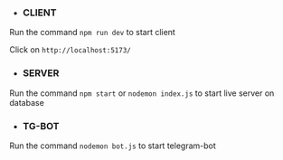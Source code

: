 
- <h3> CLIENT

 Run the command `npm run dev` to start client

 Click on `http://localhost:5173/`

- <h3>SERVER

 Run the command `npm start` or `nodemon index.js` to start live server on database

 - <h3>TG-BOT

 Run the command `nodemon bot.js` to start telegram-bot
